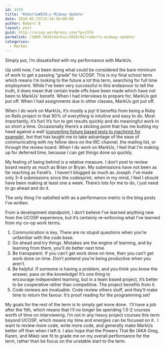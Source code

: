 ```yaml
---
id: 2374
title: 'Robert&#039;s Midway Update'
date: 2010-02-25T15:34:56+00:00
author: Robert B
layout: post
guid: http://ucosp.wordpress.com/?p=2374
permalink: /2009-2010/markus/2010/02/roberts-midway-update/
categories:
  - MarkUs
---
```

<div>
  <p>
    Simply put, I&#8217;m dissatisfied with my performance with MarkUs.
  </p>
  
  <p>
    Up until now, I&#8217;ve been doing what could be considered the bare minimum of work to get a passing &#8220;grade&#8221; for UCOSP. This is my final school term which means I&#8217;m looking to the future a lot this term, searching for full time employment. While I&#8217;ve been very successful in this endeavour to tell the truth, it does mean that certain trade offs have been made which have not been to MarkUs&#8217; benefit. When I had interviews to prepare for, MarkUs got put off. When I had assignments due in other classes, MarkUs got put off.
  </p>
  
  <p>
    When I do work on MarkUs, it&#8217;s mostly a joy! It benefits from being a Ruby on Rails project in that 90% of everything is intuitive and easy to do. Most importantly, it&#8217;s fun! It&#8217;s fun to get results quickly and do meaningful work in so short a time. Occasionally there&#8217;s a sticking point that has me butting my head against a wall (<a href="http://blog.markusproject.org/?p=1280">converting fixture based tests to machinist for example</a>), but that has taught me to take advantage of the ease of communicating with my fellow devs on the IRC channel, the mailing list, or through the review board. When I do work on MarkUs, I feel that I&#8217;m making up for deferred time, because I can get things done so quickly.
  </p>
  
  <p>
    My feeling of being behind is a relative measure. I don&#8217;t post to review board nearly as much as Brian or Bryan. My submissions have not been as far reaching as Farah&#8217;s.  I haven&#8217;t blogged as much as Joseph. I&#8217;ve made only 3-4 submissions since the codesprint, when in my mind, I feel I should have been making at least one a week. There&#8217;s lots for me to do, I just need to go ahead and do it.
  </p>
  
  <p>
    The only thing I&#8217;m satisfied with as a performance metric is the blog posts I&#8217;ve written.
  </p>
  
  <p>
    From a development standpoint, I don&#8217;t believe I&#8217;ve learned anything new from the UCOSP experience, but it&#8217;s certainly re-enforcing what I&#8217;ve learned from my co-op work terms.
  </p>
  
  <ol>
    <li>
      Communication is key. There are no stupid questions when you&#8217;re unfamiliar with the code base.
    </li>
    <li>
      Go ahead and try things. Mistakes are the engine of learning, and by learning from them, you&#8217;ll do better next time.
    </li>
    <li>
      Be transparent. If you can&#8217;t get work done on time, then you can&#8217;t get work done on time. Don&#8217;t pretend you&#8217;re being productive when you aren&#8217;t.
    </li>
    <li>
      Be helpful. If someone is having a problem, and you think you know the answer, pass on the knowledge! It&#8217;s one thing to encourage independent learning, but in a team based project, it&#8217;s better to be cooperative rather than competitive. The project benefits from it.
    </li>
    <li>
      Code reviews are invaluable. Code review others stuff, and they&#8217;ll make time to return the favour. It&#8217;s proof reading for the programming set!
    </li>
  </ol>
  
  <p>
    My goals for the rest of the term is to simply get more done.  I&#8217;ll have a job after the 1tth, which means that I&#8217;ll no longer be spending 1.5-2 courses worth of time on interviewing. I&#8217;m not in any heavy project courses this term beyond UCOSP, which means my time and energies can be focused on it.  I want to review more code, write more code, and generally make MarkUs better off than when I left it. I also hope that the Powers That Be (AKA Greg, Karen, and Mike) see fit to grade me on my overall performance for the term, rather than be focus on the unstable start to the term.
  </p>
</div>